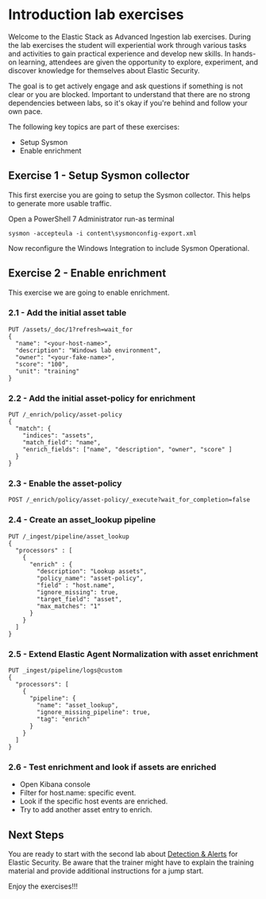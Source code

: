 # Introduction lab exercises

Welcome to the Elastic Stack as Advanced Ingestion lab exercises. During the lab exercises the student will experiential work through various tasks and activities to gain practical experience and develop new skills. In hands-on learning, attendees are given the opportunity to explore, experiment, and discover knowledge for themselves about Elastic Security.

The goal is to get actively engage and ask questions if something is not clear or you are blocked. Important to understand that there are no strong dependencies between labs, so it's okay if you're behind and follow your own pace.

The following key topics are part of these exercises:

- Setup Sysmon
- Enable enrichment

## Exercise 1 - Setup Sysmon collector

This first exercise you are going to setup the Sysmon collector. This helps to generate more usable traffic.

Open a PowerShell 7 Administrator run-as terminal

```
sysmon -accepteula -i content\sysmonconfig-export.xml
```

Now reconfigure the Windows Integration to include Sysmon Operational.

## Exercise 2 - Enable enrichment

This exercise we are going to enable enrichment.

### 2.1 - Add the initial asset table

```
PUT /assets/_doc/1?refresh=wait_for
{
  "name": "<your-host-name>",
  "description": "Windows lab environment",
  "owner": "<your-fake-name>",
  "score": "100",
  "unit": "training"
}
```

### 2.2 - Add the initial asset-policy for enrichment

```
PUT /_enrich/policy/asset-policy
{
  "match": {
    "indices": "assets",
    "match_field": "name",
    "enrich_fields": ["name", "description", "owner", "score" ]
  }
}
```

### 2.3 - Enable the asset-policy

```
POST /_enrich/policy/asset-policy/_execute?wait_for_completion=false
```

### 2.4 - Create an asset_lookup pipeline

```
PUT /_ingest/pipeline/asset_lookup
{
  "processors" : [
    {
      "enrich" : {
        "description": "Lookup assets",
        "policy_name": "asset-policy",
        "field" : "host.name",
        "ignore_missing": true,
        "target_field": "asset",
        "max_matches": "1"
      }
    }
  ]
}
```

### 2.5 - Extend Elastic Agent Normalization with asset enrichment

```
PUT _ingest/pipeline/logs@custom
{
  "processors": [
    {
      "pipeline": {
        "name": "asset_lookup",
        "ignore_missing_pipeline": true,
        "tag": "enrich"
      }
    }
  ]
}
```

### 2.6 - Test enrichment and look if assets are enriched

- Open Kibana console
- Filter for host.name: specific event.
- Look if the specific host events are enriched.
- Try to add another asset entry to enrich.

## Next Steps

You are ready to start with the second lab about [Detection & Alerts](../04-DetectionsAlerts/README.md) for Elastic Security. Be aware that the trainer might have to explain the training material and provide additional instructions for a jump start.

Enjoy the exercises!!!
